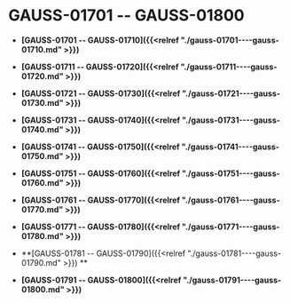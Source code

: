 # GAUSS-01701 -- GAUSS-01800

-   **[GAUSS-01701 -- GAUSS-01710]({{<relref "./gauss-01701----gauss-01710.md" >}})**  

-   **[GAUSS-01711 -- GAUSS-01720]({{<relref "./gauss-01711----gauss-01720.md" >}})**  

-   **[GAUSS-01721 -- GAUSS-01730]({{<relref "./gauss-01721----gauss-01730.md" >}})**  

-   **[GAUSS-01731 -- GAUSS-01740]({{<relref "./gauss-01731----gauss-01740.md" >}})**  

-   **[GAUSS-01741 -- GAUSS-01750]({{<relref "./gauss-01741----gauss-01750.md" >}})**  

-   **[GAUSS-01751 -- GAUSS-01760]({{<relref "./gauss-01751----gauss-01760.md" >}})**  

-   **[GAUSS-01761 -- GAUSS-01770]({{<relref "./gauss-01761----gauss-01770.md" >}})**  

-   **[GAUSS-01771 -- GAUSS-01780]({{<relref "./gauss-01771----gauss-01780.md" >}})**  

-   **[GAUSS-01781 -- GAUSS-01790]({{<relref "./gauss-01781----gauss-01790.md" >}})  **

-   **[GAUSS-01791 -- GAUSS-01800]({{<relref "./gauss-01791----gauss-01800.md" >}})**  


